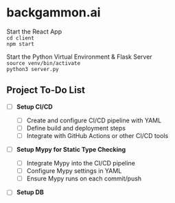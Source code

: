 # backgammon.ai

Start the React App
<br>
``cd client``
<br>
``npm start``
<br>

Start the Python Virtual Environment & Flask Server
<br>
``source venv/bin/activate``
<br>
``python3 server.py``

## Project To-Do List

- [ ] **Setup CI/CD**
  - [ ] Create and configure CI/CD pipeline with YAML
  - [ ] Define build and deployment steps
  - [ ] Integrate with GitHub Actions or other CI/CD tools

- [ ] **Setup Mypy for Static Type Checking**
  - [ ] Integrate Mypy into the CI/CD pipeline
  - [ ] Configure Mypy settings in YAML
  - [ ] Ensure Mypy runs on each commit/push

- [ ] **Setup DB**

